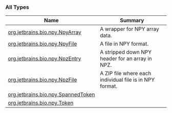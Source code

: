 

### All Types

| Name | Summary |
|---|---|
| [org.jetbrains.bio.npy.NpyArray](../org.jetbrains.bio.npy/-npy-array/index.md) | A wrapper for NPY array data. |
| [org.jetbrains.bio.npy.NpyFile](../org.jetbrains.bio.npy/-npy-file/index.md) | A file in NPY format. |
| [org.jetbrains.bio.npy.NpzEntry](../org.jetbrains.bio.npy/-npz-entry/index.md) | A stripped down NPY header for an array in NPZ. |
| [org.jetbrains.bio.npy.NpzFile](../org.jetbrains.bio.npy/-npz-file/index.md) | A ZIP file where each individual file is in NPY format. |
| [org.jetbrains.bio.npy.SpannedToken](../org.jetbrains.bio.npy/-spanned-token/index.md) |  |
| [org.jetbrains.bio.npy.Token](../org.jetbrains.bio.npy/-token/index.md) |  |
